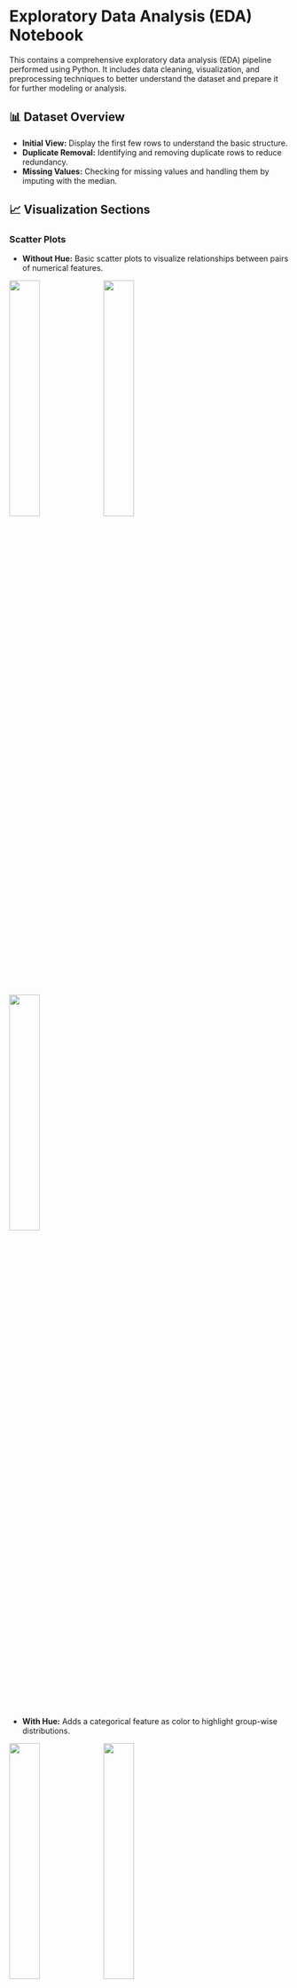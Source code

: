 # Exploratory Data Analysis (EDA) Notebook

This contains a comprehensive exploratory data analysis (EDA) pipeline performed using Python. It includes data cleaning, visualization, and preprocessing techniques to better understand the dataset and prepare it for further modeling or analysis.

## 📊 Dataset Overview

- **Initial View:** Display the first few rows to understand the basic structure.
- **Duplicate Removal:** Identifying and removing duplicate rows to reduce redundancy.
- **Missing Values:** Checking for missing values and handling them by imputing with the median.
    

## 📈 Visualization Sections

### Scatter Plots

- **Without Hue:** Basic scatter plots to visualize relationships between pairs of numerical features.  

<p float="left">
  <img src="scatter plots (without hue)/CharContinuationRate_vs_DegitRatioInURL.png" width="33%" />
  <img src="scatter plots (without hue)/LetterRatioInURL_vs_DegitRatioInURL.png" width="33%" />
  <img src="scatter plots (without hue)/CharContinuationRate_vs_SpacialCharRatioInURL.png" width="33%" />
</p> 

- **With Hue:** Adds a categorical feature as color to highlight group-wise distributions.  

<p float="left">
  <img src="scatter plots (with hue)/CharContinuationRate_vs_URLCharProb.png" width="33%" />
  <img src="scatter plots (with hue)/DomainLength_vs_URLCharProb.png" width="33%" />
  <img src="scatter plots (with hue)/URLCharProb_vs_LetterRatioInURL.png" width="33%" />
</p>



### KDE Plots
KDE plots differentiated by a categorical feature.  

<img src="kde plots/KDE_WithHue.png"/>

  
### Histograms

<p float="left">
  <img src="histogram (with hue)/hist_DomainLength.png" width="33%" />
  <img src="histogram (with hue)/hist_DomainTitleMatchScore.png" width="33%" />
  <img src="histogram (with hue)/hist_LetterRatioInURL.png" width="33%" />
</p> 

<p float="left">
  <img src="histogram (with hue)/hist_NoOfSubDomain.png" width="33%" />
  <img src="histogram (with hue)/hist_NoOfURLRedirect.png" width="33%" />
  <img src="histogram (with hue)/hist_SpacialCharRatioInURL.png" width="33%" />
</p> 

<p float="left">
  <img src="histogram (with hue)/hist_TLDLegitimateProb.png" width="33%" />
  <img src="histogram (with hue)/hist_TLDLength.png" width="33%" />
  <img src="histogram (with hue)/hist_URLCharProb.png" width="33%" />
</p> 


### Boxplot

- Summary of distributions for numerical features, showing medians, quartiles, and potential outliers.

<p float="left">
  <img src="box plots/boxplot_CharContinuationRate.png" width="33%" />
  <img src="box plots/boxplot_DomainLength.png" width="33%" />
  <img src="box plots/boxplot_LetterRatioInURL.png" width="33%" />
</p>

<p float="left">
  <img src="box plots/boxplot_SpacialCharRatioInURL.png" width="33%" />
  <img src="box plots/boxplot_TLDLength.png" width="33%" />
  <img src="box plots/boxplot_URLCharProb.png" width="33%" />
</p>

### Swarm Plot

- Used to display individual data points along a categorical axis — helps to detect patterns and clusters.
    

### Strip Plot

- Similar to swarm plots but can overlap — great for visualizing dense distributions with less emphasis on separation.
    

### Violin Plot

- Combines boxplot and KDE to give a richer view of the data's distribution and variability.

<p float="left">
  <img src="violin plots/violin_Bank_vs_label.png" width="33%" />
  <img src="violin plots/violin_CharContinuationRate_vs_label.png" width="33%" />
  <img src="violin plots/violin_DomainLength_vs_label.png" width="33%" />
</p>

<p float="left">
  <img src="violin plots/violin_DomainTitleMatchScore_vs_label.png" width="33%" />
  <img src="violin plots/violin_HasCopyrightInfo_vs_label.png" width="33%" />
  <img src="violin plots/violin_HasHiddenFields_vs_label.png" width="33%" />
</p>

<p float="left">
  <img src="violin plots/violin_HasPasswordField_vs_label.png" width="33%" />
  <img src="violin plots/violin_HasSocialNet_vs_label.png" width="33%" />
  <img src="violin plots/violin_HasSubmitButton_vs_label.png" width="33%" />
</p>

<p float="left">
  <img src="violin plots/violin_HasTitle_vs_label.png" width="33%" />
  <img src="violin plots/violin_IsResponsive_vs_label.png" width="33%" />
  <img src="violin plots/violin_LetterRatioInURL_vs_label.png" width="33%" />
</p>

<p float="left">
  <img src="violin plots/violin_NoOfSelfRedirect_vs_label.png" width="33%" />
  <img src="violin plots/violin_NoOfSubDomain_vs_label.png" width="33%" />
  <img src="violin plots/violin_NoOfURLRedirect_vs_label.png" width="33%" />
</p>

<p float="left">
  <img src="violin plots/violin_Robots_vs_label.png" width="33%" />
  <img src="violin plots/violin_SpacialCharRatioInURL_vs_label.png" width="33%" />
  <img src="violin plots/violin_TLDLegitimateProb_vs_label.png" width="33%" />
</p>

<p float="left">
  <img src="eda/violin plots/violin_TLDLength_vs_label.png" width="33%" />
  <img src="eda/violin plots/violin_URLCharProb_vs_label.png" width="33%" />
  <img src="eda/violin plots/violin_URLTitleMatchScore_vs_label.png" width="33%" />
</p>
